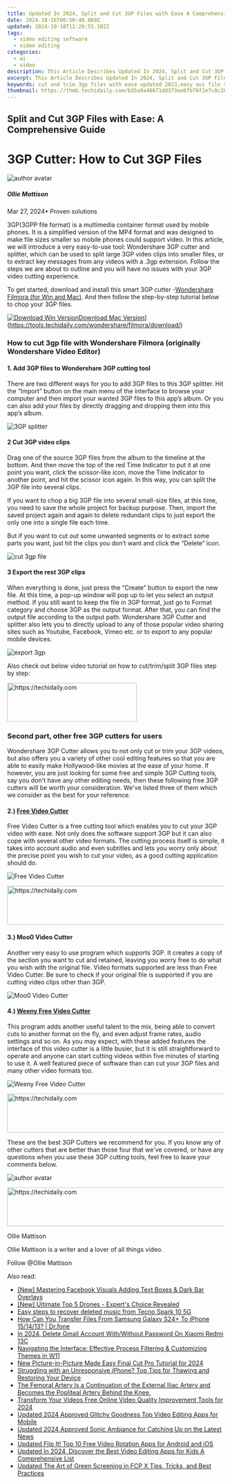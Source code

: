 ```yaml
---
title: Updated In 2024, Split and Cut 3GP Files with Ease A Comprehensive Guide
date: 2024-10-16T00:50:40.869Z
updated: 2024-10-18T11:29:55.102Z
tags: 
  - video editing software
  - video editing
categories: 
  - ai
  - video
description: This Article Describes Updated In 2024, Split and Cut 3GP Files with Ease A Comprehensive Guide
excerpt: This Article Describes Updated In 2024, Split and Cut 3GP Files with Ease A Comprehensive Guide
keywords: cut and trim 3gp files with ease updated 2023,easy avi file splitting and trimming a comprehensive guide,split and cut 3gp files with ease a comprehensive guide,mastering titles in final cut pro x a comprehensive guide,cut and edit 3gp files with ease updated 2023,ken burns effect in final cut pro a comprehensive guide with examples and tutorials,aspect ratio editing in final cut pro a comprehensive guide
thumbnail: https://thmb.techidaily.com/b35a9a46671dd373ee6fb76f2e7c8c289a52fdab2f2b7f6dd74a2f0921700773.jpg
---
```


## Split and Cut 3GP Files with Ease: A Comprehensive Guide

# 3GP Cutter: How to Cut 3GP Files

![author avatar](https://images.wondershare.com/filmora/article-images/ollie-mattison.jpg)

##### Ollie Mattison

 Mar 27, 2024• Proven solutions

3GP(3GPP file format) is a multimedia container format used by mobile phones. It is a simplified version of the MP4 format and was designed to make file sizes smaller so mobile phones could support video. In this article, we will introduce a very easy-to-use tool: Wondershare 3GP cutter and splitter, which can be used to split large 3GP video clips into smaller files, or to extract key messages from any videos with a .3gp extension. Follow the steps we are about to outline and you will have no issues with your 3GP video cutting experience.

To get started, download and install this smart 3GP cutter -[Wondershare Filmora (for Win and Mac)](https://tools.techidaily.com/wondershare/filmora/download/). And then follow the step-by-step tutorial below to chop your 3GP files.

[![Download Win Version](https://images.wondershare.com/filmora/guide/download-btn-win.jpg)](https://tools.techidaily.com/wondershare/filmora/download/)[Download Mac Version](https://images.wondershare.com/filmora/guide/download-btn-mac.jpg)](https://tools.techidaily.com/wondershare/filmora/download/)

### How to cut 3gp file with Wondershare Filmora (originally Wondershare Video Editor)

#### 1\.  Add 3GP files to Wondershare 3GP cutting tool

There are two different ways for you to add 3GP files to this 3GP splitter. Hit the “Import” button on the main menu of the interface to browse your computer and then import your wanted 3GP files to this app’s album. Or you can also add your files by directly dragging and dropping them into this app’s album.

![3GP splitter](https://images.wondershare.com/images/multimedia/video-editor/import-video-1.jpg)

#### 2 Cut 3GP video clips

Drag one of the source 3GP files from the album to the timeline at the bottom. And then move the top of the red Time Indicator to put it at one point you want, click the scissor-like icon, move the Time Indicator to another point, and hit the scissor icon again. In this way, you can split the 3GP file into several clips.

If you want to chop a big 3GP file into several small-size files, at this time, you need to save the whole project for backup purpose. Then, import the saved project again and again to delete redundant clips to just export the only one into a single file each time.

But if you want to cut out some unwanted segments or to extract some parts you want, just hit the clips you don’t want and click the “Delete” icon.

![cut 3gp file ](https://images.wondershare.com/images/multimedia/video-editor/cut-steps.jpg)

#### 3 Export the rest 3GP clips

When everything is done, just press the “Create” button to export the new file. At this time, a pop-up window will pop up to let you select an output method. If you still want to keep the file in 3GP format, just go to Format category and choose 3GP as the output format. After that, you can find the output file according to the output path.
Wondershare 3GP Cutter and splitter also lets you to directly upload to any of those popular video sharing sites such as Youtube, Facebook, Vimeo etc. or to export to any popular mobile devices.

![export 3gp](https://images.wondershare.com/images/multimedia/video-editor/video-editor-output.jpg)

Also check out below video tutorial on how to cut/trim/split 3GP files step by step:

<!-- affiliate ads begin -->
<a href="https://aligracehair.sjv.io/c/5597632/1896527/19272" target="_top" id="1896527">
  <img src="//a.impactradius-go.com/display-ad/19272-1896527" border="0" alt="https://techidaily.com" width="300" height="90"/>
</a>
<img height="0" width="0" src="https://aligracehair.sjv.io/i/5597632/1896527/19272" style="position:absolute;visibility:hidden;" border="0" />
<!-- affiliate ads end -->

### Second part, other free 3GP cutters for users

Wondershare 3GP Cutter allows you to not only cut or trim your 3GP videos, but also offers you a variety of other cool editing features so that you are able to easily make Hollywood-like movies at the ease of your home. If however, you are just looking for some free and simple 3GP Cutting tools, say you don't have any other editing needs, then these following free 3GP cutters will be worth your consideration. We've listed three of them which we consider as the best for your reference.

#### 2.) [Free Video Cutter](http://www.free-video-cutter.org/)

Free Video Cutter is a free cutting tool which enables you to cut your 3GP video with ease. Not only does the software support 3GP but it can also cope with several other video formats. The cutting process itself is simple, it takes into account audio and even subtitles and lets you worry only about the precise point you wish to cut your video, as a good cutting application should do.

![Free Video Cutter](https://images.wondershare.com/multimedia/free-video-cutter.png)

<!-- affiliate ads begin -->
<a href="https://unicoeye.pxf.io/c/5597632/2134241/18498" target="_top" id="2134241">
  <img src="//a.impactradius-go.com/display-ad/18498-2134241" border="0" alt="https://techidaily.com" width="728" height="90"/>
</a>
<img height="0" width="0" src="https://unicoeye.pxf.io/i/5597632/2134241/18498" style="position:absolute;visibility:hidden;" border="0" />
<!-- affiliate ads end -->

#### 3.) Moo0 Video Cutter

Another very easy to use program which supports 3GP. It creates a copy of the section you want to cut and retained, leaving you worry free to do what you wish with the original file. Video formats supported are less than Free Video Cutter. Be sure to check if your original file is supported if you are cutting video clips other than 3GP.

![Moo0 Video Cutter](https://images.wondershare.com/multimedia/moo0.png)

#### 4.) [Weeny Free Video Cutter](http://www.weenysoft.com/free-video-cutter.html)

This program adds another useful talent to the mix, being able to convert cuts to another format on the fly, and even adjust frame rates, audio settings and so on. As you may expect, with these added features the interface of this video cutter is a little busier, but it is still straightforward to operate and anyone can start cutting videos within five minutes of starting to use it. A well featured piece of software than can cut your 3GP files and many other video formats too.

![Weeny Free Video Cutter](https://images.wondershare.com/multimedia/weeny.jpg)

<!-- affiliate ads begin -->
<a href="https://aligracehair.sjv.io/c/5597632/1885947/19272" target="_top" id="1885947">
  <img src="//a.impactradius-go.com/display-ad/19272-1885947" border="0" alt="https://techidaily.com" width="728" height="90"/>
</a>
<img height="0" width="0" src="https://aligracehair.sjv.io/i/5597632/1885947/19272" style="position:absolute;visibility:hidden;" border="0" />
<!-- affiliate ads end -->

These are the best 3GP Cutters we recommend for you. If you know any of other cutters that are better than those four that we've covered, or have any questions when you use these 3GP cutting tools, feel free to leave your comments below.

![author avatar](https://images.wondershare.com/filmora/article-images/ollie-mattison.jpg)

<!-- affiliate ads begin -->
<a href="https://appsumo.8odi.net/c/5597632/2111995/7443" target="_top" id="2111995">
  <img src="//a.impactradius-go.com/display-ad/7443-2111995" border="0" alt="https://techidaily.com" width="728" height="90"/>
</a>
<img height="0" width="0" src="https://appsumo.8odi.net/i/5597632/2111995/7443" style="position:absolute;visibility:hidden;" border="0" />
<!-- affiliate ads end -->

Ollie Mattison

Ollie Mattison is a writer and a lover of all things video.

Follow @Ollie Mattison

<ins class="adsbygoogle"
      style="display:block"
      data-ad-client="ca-pub-7571918770474297"
      data-ad-slot="8358498916"
      data-ad-format="auto"
      data-full-width-responsive="true"></ins>

<span class="atpl-alsoreadstyle">Also read:</span>
<div><ul>
<li><a href="https://facebook-videos.techidaily.com/new-mastering-facebook-visuals-adding-text-boxes-and-dark-bar-overlays/"><u>[New] Mastering Facebook Visuals Adding Text Boxes & Dark Bar Overlays</u></a></li>
<li><a href="https://some-skills.techidaily.com/new-ultimate-top-5-drones-experts-choice-revealed/"><u>[New] Ultimate Top 5 Drones - Expert's Choice Revealed</u></a></li>
<li><a href="https://phone-solutions.techidaily.com/easy-steps-to-recover-deleted-music-from-tecno-spark-10-5g-by-fonelab-android-recover-music/"><u>Easy steps to recover deleted music from Tecno Spark 10 5G</u></a></li>
<li><a href="https://blog-min.techidaily.com/how-can-you-transfer-files-from-samsung-galaxy-s24plus-to-iphone-151413-drfone-by-drfone-transfer-from-android-transfer-from-android/"><u>How Can You Transfer Files From Samsung Galaxy S24+ To iPhone 15/14/13? | Dr.fone</u></a></li>
<li><a href="https://unlock-android.techidaily.com/in-2024-delete-gmail-account-withwithout-password-on-xiaomi-redmi-13c-by-drfone-android/"><u>In 2024, Delete Gmail Account With/Without Password On Xiaomi Redmi 13C</u></a></li>
<li><a href="https://win11.techidaily.com/navigating-the-interface-effective-process-filtering-and-customizing-themes-in-w11/"><u>Navigating the Interface: Effective Process Filtering & Customizing Themes in W11</u></a></li>
<li><a href="https://ai-driven-video-production.techidaily.com/new-picture-in-picture-made-easy-final-cut-pro-tutorial-for-2024/"><u>New Picture-in-Picture Made Easy Final Cut Pro Tutorial for 2024</u></a></li>
<li><a href="https://os-tips.techidaily.com/struggling-with-an-unresponsive-iphone-top-tips-for-thawing-and-restoring-your-device/"><u>Struggling with an Unresponsive iPhone? Top Tips for Thawing and Restoring Your Device</u></a></li>
<li><a href="https://hardware-help.techidaily.com/1722963325618-the-femoral-artery-is-a-continuation-of-the-external-iliac-artery-and-becomes-the-popliteal-artery-behind-the-knee/"><u>The Femoral Artery Is a Continuation of the External Iliac Artery and Becomes the Popliteal Artery Behind the Knee.</u></a></li>
<li><a href="https://ai-driven-video-production.techidaily.com/transform-your-videos-free-online-video-quality-improvement-tools-for-2024/"><u>Transform Your Videos Free Online Video Quality Improvement Tools for 2024</u></a></li>
<li><a href="https://ai-driven-video-production.techidaily.com/updated-2024-approved-glitchy-goodness-top-video-editing-apps-for-mobile/"><u>Updated 2024 Approved Glitchy Goodness Top Video Editing Apps for Mobile</u></a></li>
<li><a href="https://audio-shaping.techidaily.com/updated-2024-approved-sonic-ambiance-for-catching-up-on-the-latest-news/"><u>Updated 2024 Approved Sonic Ambiance for Catching Up on the Latest News</u></a></li>
<li><a href="https://ai-driven-video-production.techidaily.com/updated-flip-it-top-10-free-video-rotation-apps-for-android-and-ios/"><u>Updated Flip It! Top 10 Free Video Rotation Apps for Android and iOS</u></a></li>
<li><a href="https://ai-driven-video-production.techidaily.com/updated-in-2024-discover-the-best-video-editing-apps-for-kids-a-comprehensive-list/"><u>Updated In 2024, Discover the Best Video Editing Apps for Kids A Comprehensive List</u></a></li>
<li><a href="https://ai-driven-video-production.techidaily.com/updated-the-art-of-green-screening-in-fcp-x-tips-tricks-and-best-practices/"><u>Updated The Art of Green Screening in FCP X Tips, Tricks, and Best Practices</u></a></li>
</ul></div>

